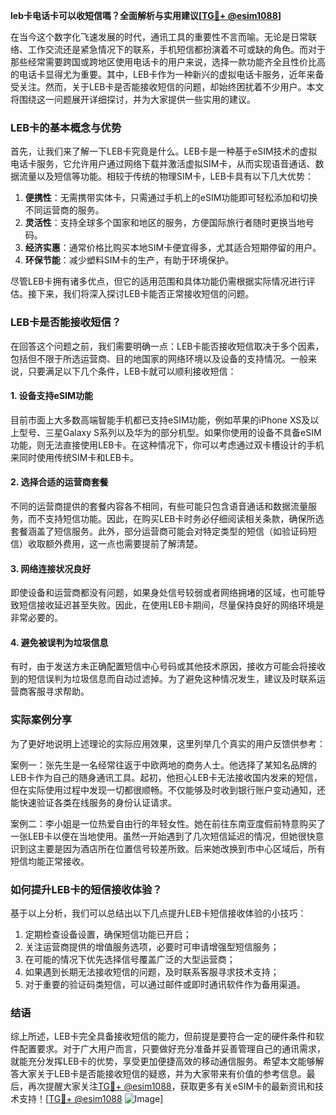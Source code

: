 **leb卡电话卡可以收短信嗎？全面解析与实用建议[[TG💪+ @esim1088](https://t.me/s/esim1088)]**

在当今这个数字化飞速发展的时代，通讯工具的重要性不言而喻。无论是日常联络、工作交流还是紧急情况下的联系，手机短信都扮演着不可或缺的角色。而对于那些经常需要跨国或跨地区使用电话卡的用户来说，选择一款功能齐全且性价比高的电话卡显得尤为重要。其中，LEB卡作为一种新兴的虚拟电话卡服务，近年来备受关注。然而，关于LEB卡是否能接收短信的问题，却始终困扰着不少用户。本文将围绕这一问题展开详细探讨，并为大家提供一些实用的建议。

### LEB卡的基本概念与优势

首先，让我们来了解一下LEB卡究竟是什么。LEB卡是一种基于eSIM技术的虚拟电话卡服务，它允许用户通过网络下载并激活虚拟SIM卡，从而实现语音通话、数据流量以及短信等功能。相较于传统的物理SIM卡，LEB卡具有以下几大优势：

1. **便携性**：无需携带实体卡，只需通过手机上的eSIM功能即可轻松添加和切换不同运营商的服务。
2. **灵活性**：支持全球多个国家和地区的服务，方便国际旅行者随时更换当地号码。
3. **经济实惠**：通常价格比购买本地SIM卡便宜得多，尤其适合短期停留的用户。
4. **环保节能**：减少塑料SIM卡的生产，有助于环境保护。

尽管LEB卡拥有诸多优点，但它的适用范围和具体功能仍需根据实际情况进行评估。接下来，我们将深入探讨LEB卡能否正常接收短信的问题。

### LEB卡是否能接收短信？

在回答这个问题之前，我们需要明确一点：LEB卡能否接收短信取决于多个因素，包括但不限于所选运营商、目的地国家的网络环境以及设备的支持情况。一般来说，只要满足以下几个条件，LEB卡就可以顺利接收短信：

#### 1. 设备支持eSIM功能
目前市面上大多数高端智能手机都已支持eSIM功能，例如苹果的iPhone XS及以上型号、三星Galaxy S系列以及华为的部分机型。如果你使用的设备不具备eSIM功能，则无法直接使用LEB卡。在这种情况下，你可以考虑通过双卡槽设计的手机来同时使用传统SIM卡和LEB卡。

#### 2. 选择合适的运营商套餐
不同的运营商提供的套餐内容各不相同，有些可能只包含语音通话和数据流量服务，而不支持短信功能。因此，在购买LEB卡时务必仔细阅读相关条款，确保所选套餐涵盖了短信服务。此外，部分运营商可能会对特定类型的短信（如验证码短信）收取额外费用，这一点也需要提前了解清楚。

#### 3. 网络连接状况良好
即使设备和运营商都没有问题，如果身处信号较弱或者网络拥堵的区域，也可能导致短信接收延迟甚至失败。因此，在使用LEB卡期间，尽量保持良好的网络环境是非常必要的。

#### 4. 避免被误判为垃圾信息
有时，由于发送方未正确配置短信中心号码或其他技术原因，接收方可能会将接收到的短信误判为垃圾信息而自动过滤掉。为了避免这种情况发生，建议及时联系运营商客服寻求帮助。

### 实际案例分享

为了更好地说明上述理论的实际应用效果，这里列举几个真实的用户反馈供参考：

案例一：张先生是一名经常往返于中欧两地的商务人士。他选择了某知名品牌的LEB卡作为自己的随身通讯工具。起初，他担心LEB卡无法接收国内发来的短信，但在实际使用过程中发现一切都很顺畅。不仅能够及时收到银行账户变动通知，还能快速验证各类在线服务的身份认证请求。

案例二：李小姐是一位热爱自由行的年轻女性。她在前往东南亚度假前特意购买了一张LEB卡以便在当地使用。虽然一开始遇到了几次短信延迟的情况，但她很快意识到这主要是因为酒店所在位置信号较差所致。后来她改换到市中心区域后，所有短信均能正常接收。

### 如何提升LEB卡的短信接收体验？

基于以上分析，我们可以总结出以下几点提升LEB卡短信接收体验的小技巧：

1. 定期检查设备设置，确保短信功能已开启；
2. 关注运营商提供的增值服务选项，必要时可申请增强型短信服务；
3. 在可能的情况下优先选择信号覆盖广泛的大型运营商；
4. 如果遇到长期无法接收短信的问题，及时联系客服寻求技术支持；
5. 对于重要的验证码类短信，可以通过邮件或即时通讯软件作为备用渠道。

### 结语

综上所述，LEB卡完全具备接收短信的能力，但前提是要符合一定的硬件条件和软件配置要求。对于广大用户而言，只要做好充分准备并妥善管理自己的通讯需求，就能充分发挥LEB卡的优势，享受更加便捷高效的移动通信服务。希望本文能够解答大家关于LEB卡是否能接收短信的疑惑，并为大家带来有价值的参考信息。最后，再次提醒大家关注[TG💪+ @esim1088](https://t.me/s/esim1088)，获取更多有关eSIM卡的最新资讯和技术支持！[[TG💪+ @esim1088](https://t.me/s/esim1088) ![Image](https://i.postimg.cc/4NQfJmqS/Snipaste-2025-05-13-00-14-12.png)]